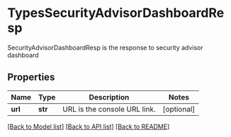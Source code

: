 # TypesSecurityAdvisorDashboardResp

SecurityAdvisorDashboardResp is the response to security advisor dashboard

## Properties
Name | Type | Description | Notes
------------ | ------------- | ------------- | -------------
**url** | **str** | URL is the console URL link.  | [optional] 

[[Back to Model list]](../README.md#documentation-for-models) [[Back to API list]](../README.md#documentation-for-api-endpoints) [[Back to README]](../README.md)


